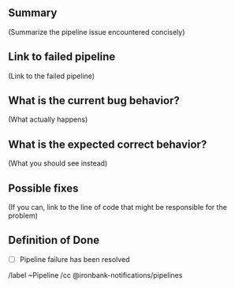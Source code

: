## Summary

(Summarize the pipeline issue encountered concisely)


## Link to failed pipeline

(Link to the failed pipeline)


## What is the current bug behavior?

(What actually happens)


## What is the expected correct behavior?

(What you should see instead)


## Possible fixes

(If you can, link to the line of code that might be responsible for the problem)


## Definition of Done
- [ ] Pipeline failure has been resolved


/label ~Pipeline
/cc @ironbank-notifications/pipelines
